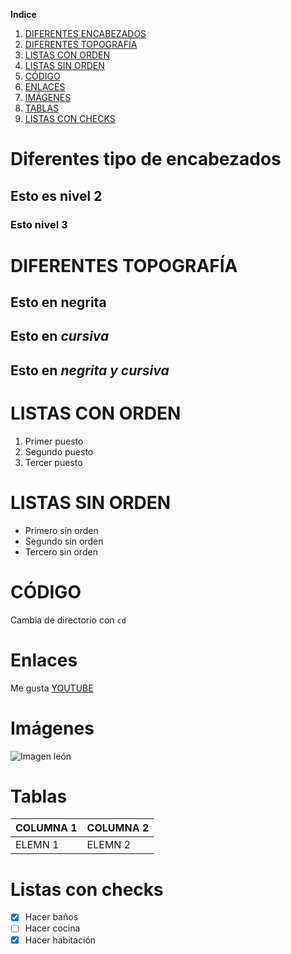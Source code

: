 **Indice**
1. [DIFERENTES ENCABEZADOS](#Diferentes-tipo-de-encabezados)
2. [DIFERENTES TOPOGRAFÍA](#Diferentes-topografía)
3. [LISTAS CON ORDEN](#Listas-con-orden)
4. [LISTAS SIN ORDEN](#Listas-sin-orden)
5. [CÓDIGO](#Código)
6. [ENLACES](#Enlaces)
7. [IMÁGENES](#Imágenes)
8. [TABLAS](#Tablas)
9. [LISTAS CON CHECKS](#Listas-con-checks)


# Diferentes tipo de encabezados  

## Esto es nivel 2  

### Esto nivel 3  

# DIFERENTES TOPOGRAFÍA  

## Esto en __negrita__  
## Esto en _cursiva_  
## Esto en ___negrita y cursiva___

# LISTAS CON ORDEN  
1. Primer puesto  
2. Segundo puesto  
3. Tercer puesto 

# LISTAS SIN ORDEN  
- Primero sin orden  
- Segundo sin orden  
- Tercero sin orden  

# CÓDIGO  
Cambia de directorio con `cd`  

# Enlaces  
Me gusta [YOUTUBE](https://www.youtube.com/)  

# Imágenes  
![Imagen león](https://upload.wikimedia.org/wikipedia/commons/thumb/7/73/Lion_waiting_in_Namibia.jpg/800px-Lion_waiting_in_Namibia.jpg)  

# Tablas  
| COLUMNA 1 | COLUMNA 2 |
| --------- | --------- |
| ELEMN 1   | ELEMN 2   |  

# Listas con checks  
- [x] Hacer baños  
- [ ] Hacer cocina  
- [x] Hacer habitación
